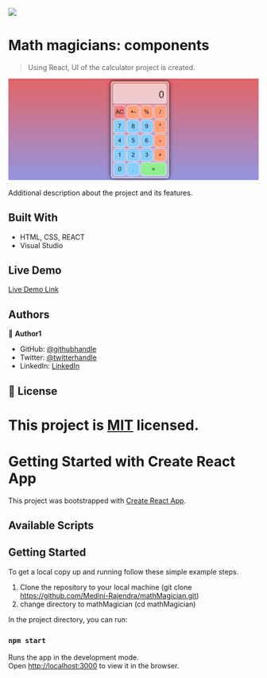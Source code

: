 ![](https://img.shields.io/badge/Microverse-blueviolet)

# Math magicians: components

> Using React, UI of the calculator project is created. 

![screenshot](./app_screenshot.png)

Additional description about the project and its features.

## Built With

- HTML, CSS, REACT
- Visual Studio

## Live Demo

[Live Demo Link](https://medini-rajendra.github.io/mathMagician/)

## Authors

👤 **Author1**

- GitHub: [@githubhandle](https://github.com/Medini-Rajendra)
- Twitter: [@twitterhandle](https://twitter.com/invenire512)
- LinkedIn: [LinkedIn](https://www.linkedin.com/in/medinichaitanya/)

## 📝 License

This project is [MIT](./MIT.md) licensed.
=======
# Getting Started with Create React App

This project was bootstrapped with [Create React App](https://github.com/facebook/create-react-app).

## Available Scripts

## Getting Started

To get a local copy up and running follow these simple example steps.

1) Clone the repository to your local machine (git clone https://github.com/Medini-Rajendra/mathMagician.git)
2) change directory to mathMagician (cd mathMagician)

In the project directory, you can run:

### `npm start`

Runs the app in the development mode.\
Open [http://localhost:3000](http://localhost:3000) to view it in the browser.
